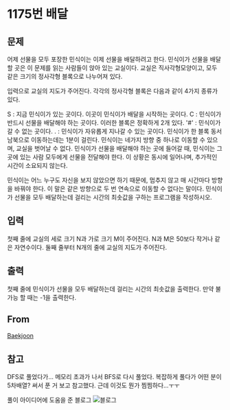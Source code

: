 # 1175번 배달

## 문제

어제 선물을 모두 포장한 민식이는 이제 선물을 배달하려고 한다. 민식이가 선물을 배달할 곳은 이 문제를 읽는 사람들이 앉아 있는 교실이다. 교실은 직사각형모양이고, 모두 같은 크기의 정사각형 블록으로 나누어져 있다.

입력으로 교실의 지도가 주어진다. 각각의 정사각형 블록은 다음과 같이 4가지 종류가 있다.

S : 지금 민식이가 있는 곳이다. 이곳이 민식이가 배달을 시작하는 곳이다.
C : 민식이가 반드시 선물을 배달해야 하는 곳이다. 이러한 블록은 정확하게 2개 있다.
'#' : 민식이가 갈 수 없는 곳이다.
. : 민식이가 자유롭게 지나갈 수 있는 곳이다.
민식이가 한 블록 동서남북으로 이동하는데는 1분이 걸린다. 민식이는 네가지 방향 중 하나로 이동할 수 있으며, 교실을 벗어날 수 없다. 민식이가 선물을 배달해야 하는 곳에 들어갈 때, 민식이는 그 곳에 있는 사람 모두에게 선물을 전달해야 한다. 이 상황은 동시에 일어나며, 추가적인 시간이 소요되지 않는다.

민식이는 어느 누구도 자신을 보지 않았으면 하기 때문에, 멈추지 않고 매 시간마다 방향을 바꿔야 한다. 이 말은 같은 방향으로 두 번 연속으로 이동할 수 없다는 말이다. 민식이가 선물을 모두 배달하는데 걸리는 시간의 최솟값을 구하는 프로그램을 작성하시오.

## 입력

첫째 줄에 교실의 세로 크기 N과 가로 크기 M이 주어진다. N과 M은 50보다 작거나 같은 자연수이다. 둘째 줄부터 N개의 줄에 교실의 지도가 주어진다.

## 출력

첫째 줄에 민식이가 선물을 모두 배달하는데 걸리는 시간의 최솟값을 출력한다. 만약 불가능 할 때는 -1을 출력한다.

## From

[Baekjoon](https://www.acmicpc.net/problem/1175)

## 참고
DFS로 풀었다가... 메모리 초과가 나서 BFS로 다시 풀었다.
복잡하게 풀다가 어떤 분이 5차배열? 써서 푼 거 보고 참고했다. 근데 이것도 뭔가 찜찜하다...ㅜㅜ

풀이 아이디어에 도움을 준 블로그
![블로그](https://bowbowbow.tistory.com/7)